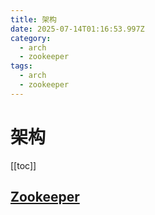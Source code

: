 ```yaml
---
title: 架构
date: 2025-07-14T01:16:53.997Z
category:
  - arch
  - zookeeper
tags:
  - arch
  - zookeeper
---
```


# 架构
[[toc]]

## [Zookeeper](./zookeeper/index.md)
<!-- @include:./zookeeper/zookeeper_intro.md -->